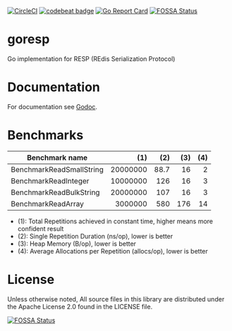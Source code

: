 [![CircleCI](https://circleci.com/gh/0xC0D3D00D/goresp/tree/master.svg?style=svg)](https://circleci.com/gh/0xC0D3D00D/goresp/tree/master)
[![codebeat badge](https://codebeat.co/badges/5bdcc4c1-864f-40e3-b6ca-d36b2e59c851)](https://codebeat.co/projects/github-com-0xc0d3d00d-goresp-master)
[![Go Report Card](https://goreportcard.com/badge/github.com/0xc0d3d00d/goresp)](https://goreportcard.com/report/github.com/0xc0d3d00d/goresp)
[![FOSSA Status](https://app.fossa.io/api/projects/git%2Bgithub.com%2F0xC0D3D00D%2Fgoresp.svg?type=shield)](https://app.fossa.io/projects/git%2Bgithub.com%2F0xC0D3D00D%2Fgoresp?ref=badge_shield)

# goresp

Go implementation for RESP (REdis Serialization Protocol)

# Documentation
For documentation see [Godoc](https://godoc.org/github.com/0xc0d3d00d/goresp).

# Benchmarks
Benchmark name                              | (1)        | (2)         | (3) 		    | (4)
--------------------------------------------|-----------:|------------:|-----------:|---------:
BenchmarkReadSmallString                    | 20000000   |       88.7  |      16    |    2
BenchmarkReadInteger                        | 10000000   |        126  |      16    |    3
BenchmarkReadBulkString                     | 20000000   |        107  |      16    |    3
BenchmarkReadArray                          |  3000000   |        580  |     176    |   14

- (1): Total Repetitions achieved in constant time, higher means more confident result
- (2): Single Repetition Duration (ns/op), lower is better
- (3): Heap Memory (B/op), lower is better
- (4): Average Allocations per Repetition (allocs/op), lower is better

# License
Unless otherwise noted, All source files in this library are distributed under the Apache License 2.0 found in the LICENSE file.

[![FOSSA Status](https://app.fossa.io/api/projects/git%2Bgithub.com%2F0xC0D3D00D%2Fgoresp.svg?type=large)](https://app.fossa.io/projects/git%2Bgithub.com%2F0xC0D3D00D%2Fgoresp?ref=badge_large)
